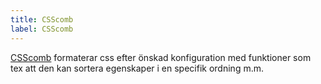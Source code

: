 ```yaml
---
title: CSScomb
label: CSScomb
---
```


[CSScomb](http://csscomb.com/) formaterar css efter önskad konfiguration med funktioner som tex att den kan sortera egenskaper i en specifik ordning m.m.